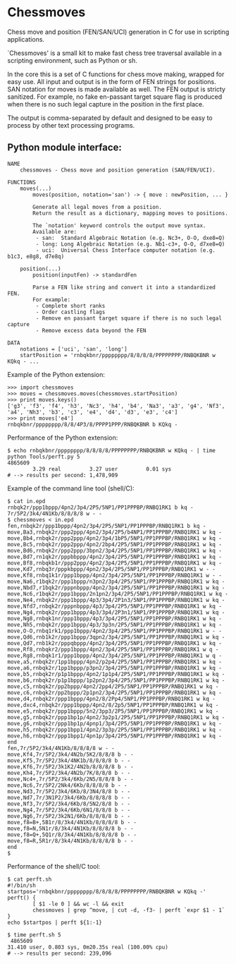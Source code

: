 Chessmoves
==========
Chess move and position (FEN/SAN/UCI) generation in C for use in scripting
applications.

`Chessmoves' is a small kit to make fast chess tree traversal available in a
scripting environment, such as Python or sh.

In the core this is a set of C functions for chess move making, wrapped for
easy use. All input and output is in the form of FEN strings for positions.
SAN notation for moves is made available as well. The FEN output is stricty
sanitized. For example, no fake en-passant target square flag is produced
when there is no such legal capture in the position in the first place.

The output is comma-separated by default and designed to be easy to
process by other text processing programs.

Python module interface:
------------------------

```
NAME
    chessmoves - Chess move and position generation (SAN/FEN/UCI).

FUNCTIONS
    moves(...)
        moves(position, notation='san') -> { move : newPosition, ... }
        
        Generate all legal moves from a position.
        Return the result as a dictionary, mapping moves to positions.
        
        The `notation' keyword controls the output move syntax.
        Available are:
         - san:  Standard Algebraic Notation (e.g. Nc3+, O-O, dxe8=Q)
         - long: Long Algebraic Notation (e.g. Nb1-c3+, O-O, d7xe8=Q)
         - uci:  Universal Chess Interface computer notation (e.g. b1c3, e8g8, d7e8q)
    
    position(...)
        position(inputFen) -> standardFen
        
        Parse a FEN like string and convert it into a standardized FEN.
        For example:
         - Complete short ranks
         - Order castling flags
         - Remove en passant target square if there is no such legal capture
         - Remove excess data beyond the FEN

DATA
    notations = ['uci', 'san', 'long']
    startPosition = 'rnbqkbnr/pppppppp/8/8/8/8/PPPPPPPP/RNBQKBNR w KQkq - ...
```

Example of the Python extension:
```
>>> import chessmoves
>>> moves = chessmoves.moves(chessmoves.startPosition)
>>> print moves.keys()
['g3', 'f3', 'f4', 'h3', 'Nc3', 'h4', 'b4', 'Na3', 'a3', 'g4', 'Nf3', 'a4', 'Nh3', 'b3', 'c3', 'e4', 'd4', 'd3', 'e3', 'c4']
>>> print moves['e4']
rnbqkbnr/pppppppp/8/8/4P3/8/PPPP1PPP/RNBQKBNR b KQkq -
```
Performance of the Python extension:
```
$ echo rnbqkbnr/pppppppp/8/8/8/8/PPPPPPPP/RNBQKBNR w KQkq - | time python Tools/perft.py 5
4865609
        3.29 real         3.27 user         0.01 sys
# --> results per second: 1,478,909
```

Example of the command line tool (shell/C):
```
$ cat in.epd
rnbqk2r/ppp1bppp/4pn2/3p4/2P5/5NP1/PP1PPPBP/RNBQ1RK1 b kq -
7r/5P2/3k4/4N1Kb/8/8/8/8 w - -
$ chessmoves < in.epd
fen,rnbqk2r/ppp1bppp/4pn2/3p4/2P5/5NP1/PP1PPPBP/RNBQ1RK1 b kq -
move,Ba3,rnbqk2r/ppp2ppp/4pn2/3p4/2P5/b4NP1/PP1PPPBP/RNBQ1RK1 w kq -
move,Bb4,rnbqk2r/ppp2ppp/4pn2/3p4/1bP5/5NP1/PP1PPPBP/RNBQ1RK1 w kq -
move,Bc5,rnbqk2r/ppp2ppp/4pn2/2bp4/2P5/5NP1/PP1PPPBP/RNBQ1RK1 w kq -
move,Bd6,rnbqk2r/ppp2ppp/3bpn2/3p4/2P5/5NP1/PP1PPPBP/RNBQ1RK1 w kq -
move,Bd7,rn1qk2r/pppbbppp/4pn2/3p4/2P5/5NP1/PP1PPPBP/RNBQ1RK1 w kq -
move,Bf8,rnbqkb1r/ppp2ppp/4pn2/3p4/2P5/5NP1/PP1PPPBP/RNBQ1RK1 w kq -
move,Kd7,rnbq3r/pppkbppp/4pn2/3p4/2P5/5NP1/PP1PPPBP/RNBQ1RK1 w - -
move,Kf8,rnbq1k1r/ppp1bppp/4pn2/3p4/2P5/5NP1/PP1PPPBP/RNBQ1RK1 w - -
move,Na6,r1bqk2r/ppp1bppp/n3pn2/3p4/2P5/5NP1/PP1PPPBP/RNBQ1RK1 w kq -
move,Nbd7,r1bqk2r/pppnbppp/4pn2/3p4/2P5/5NP1/PP1PPPBP/RNBQ1RK1 w kq -
move,Nc6,r1bqk2r/ppp1bppp/2n1pn2/3p4/2P5/5NP1/PP1PPPBP/RNBQ1RK1 w kq -
move,Ne4,rnbqk2r/ppp1bppp/4p3/3p4/2P1n3/5NP1/PP1PPPBP/RNBQ1RK1 w kq -
move,Nfd7,rnbqk2r/pppnbppp/4p3/3p4/2P5/5NP1/PP1PPPBP/RNBQ1RK1 w kq -
move,Ng4,rnbqk2r/ppp1bppp/4p3/3p4/2P3n1/5NP1/PP1PPPBP/RNBQ1RK1 w kq -
move,Ng8,rnbqk1nr/ppp1bppp/4p3/3p4/2P5/5NP1/PP1PPPBP/RNBQ1RK1 w kq -
move,Nh5,rnbqk2r/ppp1bppp/4p3/3p3n/2P5/5NP1/PP1PPPBP/RNBQ1RK1 w kq -
move,O-O,rnbq1rk1/ppp1bppp/4pn2/3p4/2P5/5NP1/PP1PPPBP/RNBQ1RK1 w - -
move,Qd6,rnb1k2r/ppp1bppp/3qpn2/3p4/2P5/5NP1/PP1PPPBP/RNBQ1RK1 w kq -
move,Qd7,rnb1k2r/pppqbppp/4pn2/3p4/2P5/5NP1/PP1PPPBP/RNBQ1RK1 w kq -
move,Rf8,rnbqkr2/ppp1bppp/4pn2/3p4/2P5/5NP1/PP1PPPBP/RNBQ1RK1 w q -
move,Rg8,rnbqk1r1/ppp1bppp/4pn2/3p4/2P5/5NP1/PP1PPPBP/RNBQ1RK1 w q -
move,a5,rnbqk2r/1pp1bppp/4pn2/p2p4/2P5/5NP1/PP1PPPBP/RNBQ1RK1 w kq -
move,a6,rnbqk2r/1pp1bppp/p3pn2/3p4/2P5/5NP1/PP1PPPBP/RNBQ1RK1 w kq -
move,b5,rnbqk2r/p1p1bppp/4pn2/1p1p4/2P5/5NP1/PP1PPPBP/RNBQ1RK1 w kq -
move,b6,rnbqk2r/p1p1bppp/1p2pn2/3p4/2P5/5NP1/PP1PPPBP/RNBQ1RK1 w kq -
move,c5,rnbqk2r/pp2bppp/4pn2/2pp4/2P5/5NP1/PP1PPPBP/RNBQ1RK1 w kq -
move,c6,rnbqk2r/pp2bppp/2p1pn2/3p4/2P5/5NP1/PP1PPPBP/RNBQ1RK1 w kq -
move,d4,rnbqk2r/ppp1bppp/4pn2/8/2Pp4/5NP1/PP1PPPBP/RNBQ1RK1 w kq -
move,dxc4,rnbqk2r/ppp1bppp/4pn2/8/2p5/5NP1/PP1PPPBP/RNBQ1RK1 w kq -
move,e5,rnbqk2r/ppp1bppp/5n2/3pp3/2P5/5NP1/PP1PPPBP/RNBQ1RK1 w kq -
move,g5,rnbqk2r/ppp1bp1p/4pn2/3p2p1/2P5/5NP1/PP1PPPBP/RNBQ1RK1 w kq -
move,g6,rnbqk2r/ppp1bp1p/4pnp1/3p4/2P5/5NP1/PP1PPPBP/RNBQ1RK1 w kq -
move,h5,rnbqk2r/ppp1bpp1/4pn2/3p3p/2P5/5NP1/PP1PPPBP/RNBQ1RK1 w kq -
move,h6,rnbqk2r/ppp1bpp1/4pn1p/3p4/2P5/5NP1/PP1PPPBP/RNBQ1RK1 w kq -
end
fen,7r/5P2/3k4/4N1Kb/8/8/8/8 w - -
move,Kf4,7r/5P2/3k4/4N2b/5K2/8/8/8 b - -
move,Kf5,7r/5P2/3k4/4NK1b/8/8/8/8 b - -
move,Kf6,7r/5P2/3k1K2/4N2b/8/8/8/8 b - -
move,Kh4,7r/5P2/3k4/4N2b/7K/8/8/8 b - -
move,Nc4+,7r/5P2/3k4/6Kb/2N5/8/8/8 b - -
move,Nc6,7r/5P2/2Nk4/6Kb/8/8/8/8 b - -
move,Nd3,7r/5P2/3k4/6Kb/8/3N4/8/8 b - -
move,Nd7,7r/3N1P2/3k4/6Kb/8/8/8/8 b - -
move,Nf3,7r/5P2/3k4/6Kb/8/5N2/8/8 b - -
move,Ng4,7r/5P2/3k4/6Kb/6N1/8/8/8 b - -
move,Ng6,7r/5P2/3k2N1/6Kb/8/8/8/8 b - -
move,f8=B+,5B1r/8/3k4/4N1Kb/8/8/8/8 b - -
move,f8=N,5N1r/8/3k4/4N1Kb/8/8/8/8 b - -
move,f8=Q+,5Q1r/8/3k4/4N1Kb/8/8/8/8 b - -
move,f8=R,5R1r/8/3k4/4N1Kb/8/8/8/8 b - -
end
$
```
Performance of the shell/C tool:
```
$ cat perft.sh
#!/bin/sh
startpos='rnbqkbnr/pppppppp/8/8/8/8/PPPPPPPP/RNBQKBNR w KQkq -'
perft() {
        [ $1 -le 0 ] && wc -l && exit
        chessmoves | grep ^move, | cut -d, -f3- | perft `expr $1 - 1`
}
echo $startpos | perft ${1:-1}

$ time perft.sh 5
 4865609
31.410 user, 0.803 sys, 0m20.35s real (100.00% cpu)
# --> results per second: 239,096
```


